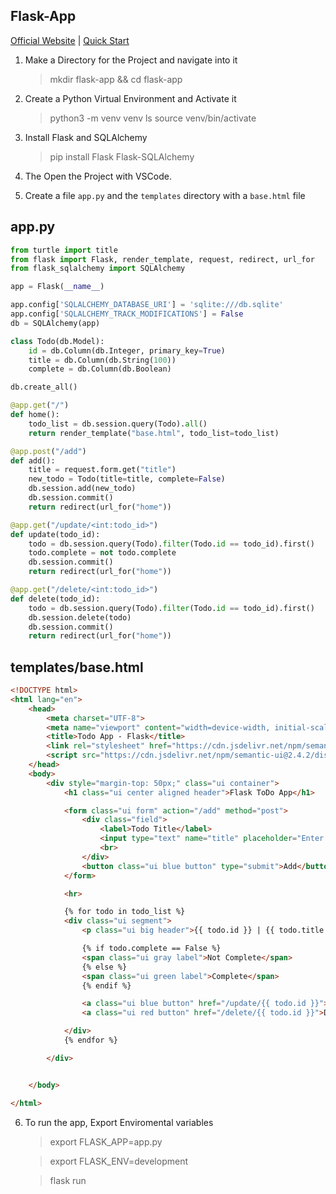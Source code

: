 ## Flask-App

[Official Website](https://flask.palletsprojects.com/en/2.1.x/installation/) | 
[Quick Start](https://flask.palletsprojects.com/en/2.1.x/quickstart/)


1. Make a Directory for the Project and navigate into it
     > mkdir flask-app && cd flask-app

2. Create a Python Virtual Environment and Activate it
     > python3 -m venv venv 
     > ls
     > source venv/bin/activate

3. Install Flask and SQLAlchemy
     > pip install Flask Flask-SQLAlchemy

4. The Open the Project with VSCode.

5. Create a file `app.py` and the `templates` directory with a `base.html` file

## app.py

```py
from turtle import title
from flask import Flask, render_template, request, redirect, url_for
from flask_sqlalchemy import SQLAlchemy

app = Flask(__name__)

app.config['SQLALCHEMY_DATABASE_URI'] = 'sqlite:///db.sqlite'
app.config['SQLALCHEMY_TRACK_MODIFICATIONS'] = False
db = SQLAlchemy(app)

class Todo(db.Model):
    id = db.Column(db.Integer, primary_key=True)
    title = db.Column(db.String(100))
    complete = db.Column(db.Boolean)

db.create_all()

@app.get("/")
def home():
    todo_list = db.session.query(Todo).all()
    return render_template("base.html", todo_list=todo_list)

@app.post("/add")
def add():
    title = request.form.get("title")
    new_todo = Todo(title=title, complete=False)
    db.session.add(new_todo)
    db.session.commit()
    return redirect(url_for("home"))

@app.get("/update/<int:todo_id>")
def update(todo_id):
    todo = db.session.query(Todo).filter(Todo.id == todo_id).first()
    todo.complete = not todo.complete
    db.session.commit()
    return redirect(url_for("home"))

@app.get("/delete/<int:todo_id>")
def delete(todo_id):
    todo = db.session.query(Todo).filter(Todo.id == todo_id).first()
    db.session.delete(todo)
    db.session.commit()
    return redirect(url_for("home"))


```


## templates/base.html

```html
<!DOCTYPE html>
<html lang="en">
    <head>
        <meta charset="UTF-8">
        <meta name="viewport" content="width=device-width, initial-scale=1.0">
        <title>Todo App - Flask</title>
        <link rel="stylesheet" href="https://cdn.jsdelivr.net/npm/semantic-ui@2.4.2/dist/semantic.min.css">
        <script src="https://cdn.jsdelivr.net/npm/semantic-ui@2.4.2/dist/semantic.min.js"></script>
    </head>
    <body>
        <div style="margin-top: 50px;" class="ui container">
            <h1 class="ui center aligned header">Flask ToDo App</h1>

            <form class="ui form" action="/add" method="post">
                <div class="field">
                    <label>Todo Title</label>
                    <input type="text" name="title" placeholder="Enter ToDo task...">
                    <br>
                </div>
                <button class="ui blue button" type="submit">Add</button>
            </form>

            <hr>

            {% for todo in todo_list %} 
            <div class="ui segment">
                <p class="ui big header">{{ todo.id }} | {{ todo.title }}</p>

                {% if todo.complete == False %}
                <span class="ui gray label">Not Complete</span>
                {% else %}
                <span class="ui green label">Complete</span>
                {% endif %}

                <a class="ui blue button" href="/update/{{ todo.id }}">Update</a>
                <a class="ui red button" href="/delete/{{ todo.id }}">Delete</a>

            </div>
            {% endfor %}

        </div>


    </body>

</html>

```

6. To run the app, Export Enviromental variables

     > export FLASK_APP=app.py

     > export FLASK_ENV=development

     > flask run

